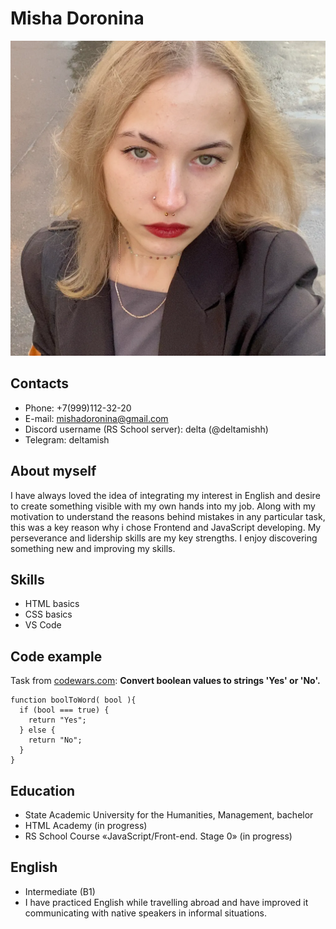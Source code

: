 # []()
# Misha Doronina
![Profile picture](img/me.PNG)
## Contacts
* Phone: +7(999)112-32-20
* E-mail: mishadoronina@gmail.com
* Discord username  (RS School server): delta (@deltamishh)
* Telegram: deltamish
## About myself
I have always loved the idea of integrating my interest in English and desire to create something visible with my own hands into my job. Along with my motivation to understand the reasons behind mistakes in any particular task, this was a key reason why i chose Frontend and JavaScript developing.
My perseverance and lidership skills are my key strengths. I enjoy discovering something new and improving my skills.
## Skills
* HTML basics
* CSS basics
* VS Code
## Code example
Task from [codewars.com](https://www.codewars.com/): 
__Convert boolean values to strings 'Yes' or 'No'.__
```
function boolToWord( bool ){
  if (bool === true) {
    return "Yes";
  } else {
    return "No";
  }
}
```
## Education
* State Academic University for the Humanities, Management, bachelor
* HTML Academy (in progress)
* RS School Course «JavaScript/Front-end. Stage 0» (in progress)
## English
* Intermediate (B1)
* I have practiced English while travelling abroad and have improved it communicating with native speakers in informal situations.